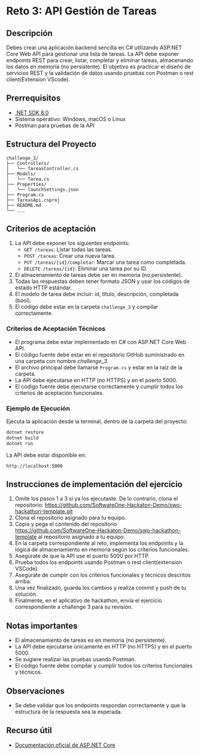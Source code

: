 
# Reto 3: API Gestión de Tareas

## Descripción

Debes crear una aplicación backend sencilla en C# utilizando ASP.NET Core Web API para gestionar una lista de tareas. La API debe exponer endpoints REST para crear, listar, completar y eliminar tareas, almacenando los datos en memoria (no persistente). El objetivo es practicar el diseño de servicios REST y la validación de datos usando pruebas con Postman o rest client(Extension VScode).

## Prerrequisitos

- [.NET SDK 8.0](https://versionsof.net/core/8.0/)
- Sistema operativo: Windows, macOS o Linux
- Postman para pruebas de la API

## Estructura del Proyecto

```
challenge_3/
├── Controllers/
│   └── TareasController.cs
├── Models/
│   └── Tarea.cs
├── Properties/
│   └── launchSettings.json
├── Program.cs
├── TareasApi.csproj
├── README.md
└── ...
```

## Criterios de aceptación

1. La API debe exponer los siguientes endpoints:
   - `GET /tareas`: Listar todas las tareas.
   - `POST /tareas`: Crear una nueva tarea.
   - `PUT /tareas/{id}/completar`: Marcar una tarea como completada.
   - `DELETE /tareas/{id}`: Eliminar una tarea por su ID.
2. El almacenamiento de tareas debe ser en memoria (no persistente).
3. Todas las respuestas deben tener formato JSON y usar los códigos de estado HTTP estándar.
4. El modelo de tarea debe incluir: id, título, descripción, completada (bool).
5. El código debe estar en la carpeta `challenge_3` y compilar correctamente.

### Criterios de Aceptación Técnicos
- El programa debe estar implementado en C# con ASP.NET Core Web API.
- El código fuente debe estar en el repositorio GitHub suministrado en una carpeta con nombre _challenge_3_.
- El archivo principal debe llamarse `Program.cs` y estar en la raíz de la carpeta.
- La API debe ejecutarse en HTTP (no HTTPS) y en el puerto 5000.
- El código fuente debe ejecutarse correctamente y cumplir todos los criterios de aceptación funcionales.

### Ejemplo de Ejecución

Ejecuta la aplicación desde la terminal, dentro de la carpeta del proyecto:

```sh
dotnet restore
dotnet build
dotnet run
```

La API debe estar disponible en:

```
http://localhost:5000
```

## Instrucciones de implementación del ejercicio

1. Omite los pasos 1 a 3 si ya los ejecutaste. De lo contrario, clona el repositorio:
   https://github.com/SoftwareOne-Hackaton-Demo/swo-hackathon-template.git
2. Clona el repositorio asignado para tu equipo.
3. Copia y pega el contenido del repositorio https://github.com/SoftwareOne-Hackaton-Demo/swo-hackathon-template al repositorio asignado a tu equipo.
4. En la carpeta correspondiente al reto, implementa los endpoints y la lógica de almacenamiento en memoria según los criterios funcionales.
5. Asegúrate de que la API use el puerto 5000 por HTTP.
6. Prueba todos los endpoints usando Postman o rest client(extension VSCode).
7. Asegúrate de cumplir con los criterios funcionales y técnicos descritos arriba.
8. Una vez finalizado, guarda los cambios y realiza commit y push de tu solución.
9. Finalmente, en el aplicativo de hackathon, envía el ejercicio correspondiente a challenge 3 para su revisión.

## Notas importantes
- El almacenamiento de tareas es en memoria (no persistente).
- La API debe ejecutarse únicamente en HTTP (no HTTPS) y en el puerto 5000.
- Se sugiere realizar las pruebas usando Postman.
- El código fuente debe compilar y cumplir todos los criterios funcionales y técnicos.

## Observaciones
- Se debe validar que los endpoints respondan correctamente y que la estructura de la respuesta sea la esperada.

## Recurso útil
- [Documentación oficial de ASP.NET Core](https://learn.microsoft.com/es-es/aspnet/core/?view=aspnetcore-7.0)
